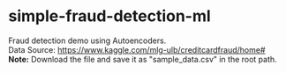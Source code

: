 # simple-fraud-detection-ml
Fraud detection demo using Autoencoders.  
Data Source: https://www.kaggle.com/mlg-ulb/creditcardfraud/home#  
**Note:** Download the file and save it as "sample_data.csv" in the root path.
